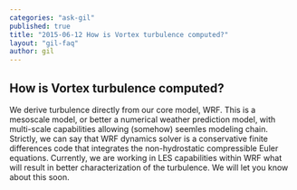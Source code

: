 ```yaml
---
categories: "ask-gil"
published: true
title: "2015-06-12 How is Vortex turbulence computed?"
layout: "gil-faq"
author: gil
---
```



##   How is Vortex turbulence computed?

We derive turbulence directly from our core model, WRF. This is a mesoscale model, or better a numerical weather prediction model, with multi-scale capabilities allowing (somehow) seemles modeling chain. Strictly, we can say that WRF dynamics solver is a conservative finite differences code that integrates the non-hydrostatic compressible Euler equations. Currently, we are working in LES capabilities within WRF what will result in better characterization of the turbulence. We will let you know about this soon.
